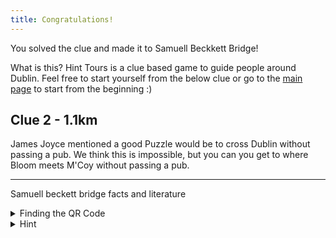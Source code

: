 ```yaml
---
title: Congratulations!
---
```


You solved the clue and made it to Samuell Beckkett Bridge!

What is this? Hint Tours is a clue based game to guide people around Dublin. Feel free to start yourself from the below clue or go to the [main page](https://www.hinttours.com/) to start from the beginning :)

## Clue 2 - 1.1km

James Joyce mentioned a good Puzzle would be to cross Dublin without passing a pub. We think this is impossible, but you can you get to where Bloom meets M'Coy without passing a pub.

---

Samuell beckett bridge facts and literature


<details>
<summary>
Finding the QR Code</summary>Where you might park your bike.
<details><summary>Can't find the QR Code?</summary> Occasionally they will disappear but you can **[Click here for next clue](https://www.hinttours.com/pmcn)**.</details>
</details>

<details><summary>Hint</summary> Mentioned in Ulysses IV, close to where you might purchase some Lemon Soap

<details><summary>Spoiler</summary> Kennedy's (Conways) Pub
<div class="mapouter"><div class="gmap_canvas"><iframe width="600" height="500" id="gmap_canvas" src="https://maps.google.com/maps?q=kennedys&t=&z=13&ie=UTF8&iwloc=&output=embed" frameborder="0" scrolling="no" marginheight="0" marginwidth="0"></iframe><a href="https://123movies-to.org"></a><br><style>.mapouter{position:relative;text-align:right;height:500px;width:600px;}</style><a href="https://www.embedgooglemap.net">how to add google maps to wordpress</a><style>.gmap_canvas {overflow:hidden;background:none!important;height:500px;width:600px;}</style></div></div>
</details>
